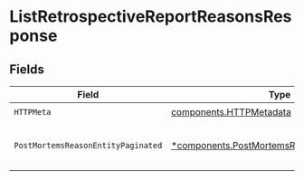 # ListRetrospectiveReportReasonsResponse


## Fields

| Field                                                                                                       | Type                                                                                                        | Required                                                                                                    | Description                                                                                                 |
| ----------------------------------------------------------------------------------------------------------- | ----------------------------------------------------------------------------------------------------------- | ----------------------------------------------------------------------------------------------------------- | ----------------------------------------------------------------------------------------------------------- |
| `HTTPMeta`                                                                                                  | [components.HTTPMetadata](../../models/components/httpmetadata.md)                                          | :heavy_check_mark:                                                                                          | N/A                                                                                                         |
| `PostMortemsReasonEntityPaginated`                                                                          | [*components.PostMortemsReasonEntityPaginated](../../models/components/postmortemsreasonentitypaginated.md) | :heavy_minus_sign:                                                                                          | List all contributing factors to an incident                                                                |